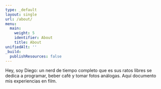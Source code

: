 ```yaml
---
type: _default
layout: single
url: /about/
menu:
  main:
    weight: 5
    identifier: About
    title: About
unifiedAlt: ''
_build:
  publishResources: false
---
```


Hey, soy Diego: un nerd de tiempo completo que es sus ratos libres se dedica a programar, beber café y tomar fotos análogas. Aquí documento mis experiencias en film. 
